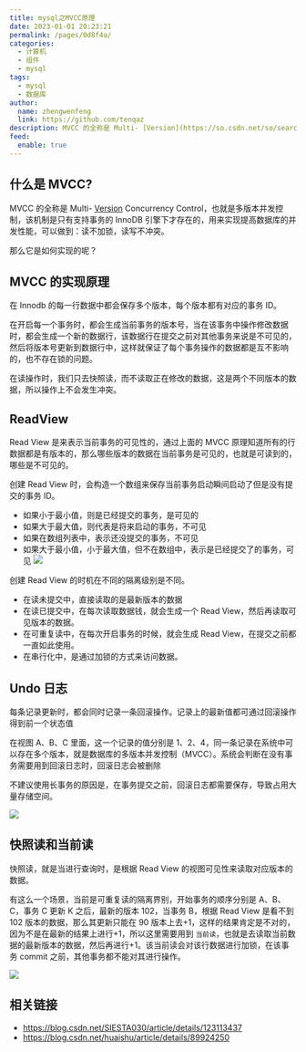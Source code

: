 ```yaml
---
title: mysql之MVCC原理
date: 2023-01-01 20:23:21
permalink: /pages/0d8f4a/
categories:
  - 计算机
  - 组件
  - mysql
tags:
  - mysql
  - 数据库
author: 
  name: zhengwenfeng
  link: https://github.com/tenqaz
description: MVCC 的全称是 Multi- [Version](https://so.csdn.net/so/search?q=Version&spm=1001.2101.3001.7020) Concurrency Control，也就是多版本并发控制，该机制是只有支持事务的 InnoDB 引擎下才存在的，用来实现提高数据库的并发性能，可以做到：读不加锁，读写不冲突。
feed: 
  enable: true
---
```

## 什么是 MVCC?

MVCC 的全称是 Multi- [Version](https://so.csdn.net/so/search?q=Version&spm=1001.2101.3001.7020) Concurrency Control，也就是多版本并发控制，该机制是只有支持事务的 InnoDB 引擎下才存在的，用来实现提高数据库的并发性能，可以做到：读不加锁，读写不冲突。

那么它是如何实现的呢？

## MVCC 的实现原理

在 Innodb 的每一行数据中都会保存多个版本，每个版本都有对应的事务 ID。

在开启每一个事务时，都会生成当前事务的版本号，当在该事务中操作修改数据时，都会生成一个新的数据行，该数据行在提交之前对其他事务来说是不可见的，然后将版本号更新到数据行中，这样就保证了每个事务操作的数据都是互不影响的，也不存在锁的问题。

在读操作时，我们只去快照读，而不读取正在修改的数据，这是两个不同版本的数据，所以操作上不会发生冲突。

## ReadView

Read View 是来表示当前事务的可见性的，通过上面的 MVCC 原理知道所有的行数据都是有版本的，那么哪些版本的数据在当前事务是可见的，也就是可读到的，哪些是不可见的。

创建 Read View 时，会构造一个数组来保存当前事务启动瞬间启动了但是没有提交的事务 ID。
* 如果小于最小值，则是已经提交的事务，是可见的
* 如果大于最大值，则代表是将来启动的事务，不可见
* 如果在数组列表中，表示还没提交的事务，不可见
* 如果大于最小值，小于最大值，但不在数组中，表示是已经提交了的事务，可见
![](https://gcore.jsdelivr.net/gh/tenqaz/BLOG-CDN@main/20210821150008.png)

创建 Read View 的时机在不同的隔离级别是不同。
* 在读未提交中，直接读取的是最新版本的数据
* 在读已提交中，在每次读取数据钱，就会生成一个 Read View，然后再读取可见版本的数据。
* 在可重复读中，在每次开启事务的时候，就会生成 Read View，在提交之前都一直如此使用。
* 在串行化中，是通过加锁的方式来访问数据。


## Undo 日志

每条记录更新时，都会同时记录一条回滚操作。记录上的最新值都可通过回滚操作得到前一个状态值

在视图 A、B、C 里面，这一个记录的值分别是 1、2、4，同一条记录在系统中可以存在多个版本，就是数据库的多版本并发控制（MVCC）。系统会判断在没有事务需要用到回滚日志时，回滚日志会被删除

不建议使用长事务的原因是，在事务提交之前，回滚日志都需要保存，导致占用大量存储空间。

![](https://gcore.jsdelivr.net/gh/tenqaz/BLOG-CDN@main/20210711223257.png)

## 快照读和当前读

快照读，就是当进行查询时，是根据 Read View 的视图可见性来读取对应版本的数据。

有这么一个场景，当前是可重复读的隔离界别，开始事务的顺序分别是 A、B、C，事务 C 更新 K 之后，最新的版本 102，当事务 B，根据 Read View 是看不到 102 版本的数据，那么其更新只能在 90 版本上去+1，这样的结果肯定是不对的，因为不是在最新的结果上进行+1，所以这里需要用到 `当前读`，也就是去读取当前数据的最新版本的数据，然后再进行+1。该当前读会对该行数据进行加锁，在该事务 commit 之前，其他事务都不能对其进行操作。

![](https://gcore.jsdelivr.net/gh/tenqaz/BLOG-CDN@main/20210821153520.png)


## 相关链接

* https://blog.csdn.net/SIESTA030/article/details/123113437
* https://blog.csdn.net/huaishu/article/details/89924250